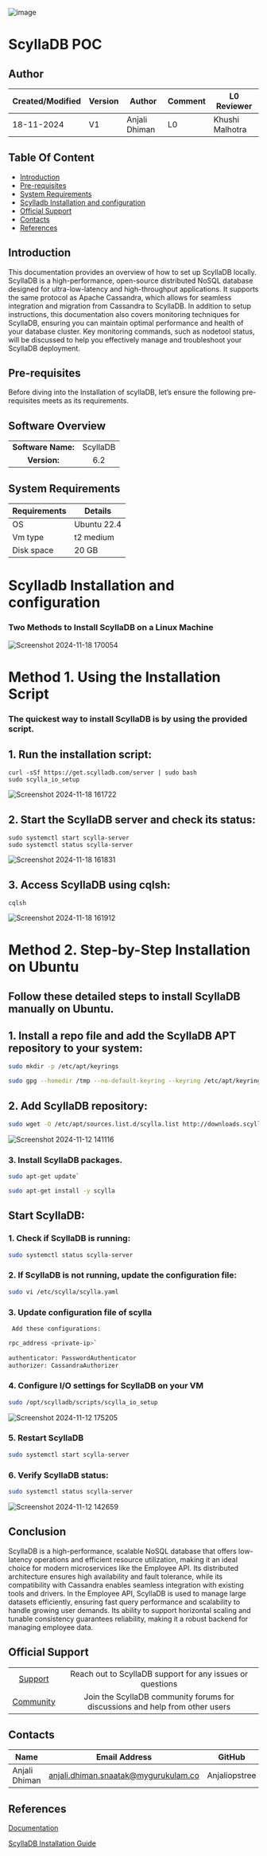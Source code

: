 ![image](https://github.com/user-attachments/assets/7cdf2df0-9bfa-42f3-98f3-056b5899bbe1)

# ScyllaDB POC

## Author

| Created/Modified | Version | Author               | Comment         | L0 Reviewer      |
|-------------------|---------|----------------------|-----------------|------------------|
| 18-11-2024        | V1     | Anjali Dhiman | L0    |  Khushi Malhotra |

## Table Of Content

- [Introduction](#introduction)
- [Pre-requisites](#pre-requisites)
- [System Requirements](#system-requirements)
- [Scylladb Installation and configuration](#scylladb-installation-and-configuration)
- [Official Support](#official-support)
- [Contacts](#contacts)
- [References](#references)


## Introduction
This documentation provides an overview of how to set up ScyllaDB locally. ScyllaDB is a high-performance, open-source distributed NoSQL database designed for ultra-low-latency and high-throughput applications. It supports the same protocol as Apache Cassandra, which allows for seamless integration and migration from Cassandra to ScyllaDB. In addition to setup instructions, this documentation also covers monitoring techniques for ScyllaDB, ensuring you can maintain optimal performance and health of your database cluster. Key monitoring commands, such as nodetool status, will be discussed to help you effectively manage and troubleshoot your ScyllaDB deployment.

## Pre-requisites

Before diving into the Installation of scyllaDB, let’s ensure the following pre-requisites meets as its requirements.

## Software Overview
|                  |         |
|:----------------:|:-------:|
| **Software Name:**| ScyllaDB|
|**Version:**| 6.2 |

## System Requirements
| **Requirements** | **Details** |
|---------|---------|
| OS |  Ubuntu 22.4 |
| Vm type | t2 medium |
| Disk space | 20 GB |



# Scylladb Installation and configuration
### Two Methods to Install ScyllaDB on a Linux Machine
![Screenshot 2024-11-18 170054](https://github.com/user-attachments/assets/25da80d4-4f36-41c4-bc0a-0a8374e91ff3)


# Method 1. Using the Installation Script
### The quickest way to install ScyllaDB is by using the provided script.

## 1. Run the installation script:
```
curl -sSf https://get.scylladb.com/server | sudo bash
sudo scylla_io_setup
```
![Screenshot 2024-11-18 161722](https://github.com/user-attachments/assets/3be1e5c9-76dc-42a1-85ba-27e17721ed84)


## 2. Start the ScyllaDB server and check its status:
```
sudo systemctl start scylla-server
sudo systemctl status scylla-server
```
![Screenshot 2024-11-18 161831](https://github.com/user-attachments/assets/9c6a0d24-22a6-44d9-ae19-79b1757f9dd7)

## 3. Access ScyllaDB using cqlsh:
```
cqlsh
```
![Screenshot 2024-11-18 161912](https://github.com/user-attachments/assets/3654db11-4887-4fce-895b-45d8211ac164)

# Method 2. Step-by-Step Installation on Ubuntu
## Follow these detailed steps to install ScyllaDB manually on Ubuntu.

## 1. Install a repo file and add the ScyllaDB APT repository to your system:

```bash
sudo mkdir -p /etc/apt/keyrings

sudo gpg --homedir /tmp --no-default-keyring --keyring /etc/apt/keyrings/scylladb.gpg --keyserver hkp://keyserver.ubuntu.com:80 --recv-keys A43E06657BAC99E3
```

## 2. Add ScyllaDB repository:
  
```bash
sudo wget -O /etc/apt/sources.list.d/scylla.list http://downloads.scylladb.com/deb/debian/scylla-6.2.list
```

![Screenshot 2024-11-12 141116](https://github.com/user-attachments/assets/ab1d7faf-e3ef-41e9-8d84-9a830bd85777)

### 3. Install ScyllaDB packages.

```bash
sudo apt-get update`

sudo apt-get install -y scylla
```

## **Start ScyllaDB**:

### 1. Check if ScyllaDB is running:

```bash 
sudo systemctl status scylla-server
```

### 2. If ScyllaDB is not running, update the configuration file:

```bash
sudo vi /etc/scylla/scylla.yaml
```

### 3. Update configuration file of scylla
```bash
 Add these configurations:

rpc_address <private-ip>`
  
authenticator: PasswordAuthenticator
authorizer: CassandraAuthorizer
```

### 4. Configure I/O settings for ScyllaDB on your VM

```bash
sudo /opt/scylladb/scripts/scylla_io_setup
```

![Screenshot 2024-11-12 175205](https://github.com/user-attachments/assets/c6e9883b-1e08-4159-a7b5-a486db9fe076)



### 5. Restart ScyllaDB

```bash 
sudo systemctl start scylla-server
```

### 6. Verify ScyllaDB status:

```bash
sudo systemctl status scylla-server
```

![Screenshot 2024-11-12 142659](https://github.com/user-attachments/assets/11a54d9e-9783-466f-831f-260cdc9e0e3f)

## Conclusion

ScyllaDB is a high-performance, scalable NoSQL database that offers low-latency operations and efficient resource utilization, making it an ideal choice for modern microservices like the Employee API. Its distributed architecture ensures high availability and fault tolerance, while its compatibility with Cassandra enables seamless integration with existing tools and drivers. In the Employee API, ScyllaDB is used to manage large datasets efficiently, ensuring fast query performance and scalability to handle growing user demands. Its ability to support horizontal scaling and tunable consistency guarantees reliability, making it a robust backend for managing employee data.


## Official Support

|                |                                       |
|:--------------:|:-------------------------------------:|
|[Support](https://www.scylladb.com/product/support/)|Reach out to ScyllaDB support for any issues or questions|
|[Community](https://forum.scylladb.com/)|Join the ScyllaDB community forums for discussions and help from other users|


## Contacts

| Name| Email Address      | GitHub | URL |
|-----|--------------------------|----------|---------|
| Anjali Dhiman | anjali.dhiman.snaatak@mygurukulam.co |  Anjaliopstree  |  https://github.com/Anjaliopstree  |

## References

[Documentation](https://github.com/avengers-p11/Documentation/blob/main/OT%20MS%20Understanding/ScyllaDB/Scylladb-documentation.md?plain=1)

[ScyllaDB Installation Guide](https://opensource.docs.scylladb.com/stable/getting-started/install-scylla/index.html)

